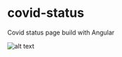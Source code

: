# covid-status
Covid status page build with Angular

![alt text](https://yovento.dev/assets/img/portfolio/covid_status.png)
